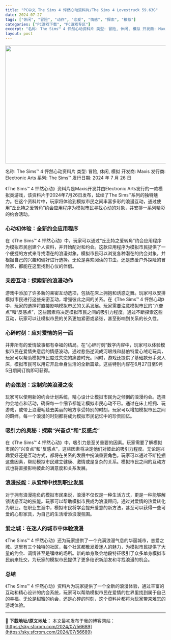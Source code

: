 ```yaml
---
title: "PC中文 The Sims 4 怦然心动资料片/The Sims 4 Lovestruck 59.63G"
date: 2024-07-27
tags: ["休闲", "冒险", "动作", "恋爱", "情感", "探索", "模拟"]
categories: ["PC游戏下载", "PC游戏专区"]
excerpt: "名称: The Sims™ 4 怦然心动资料片 类型: 冒险, 休闲, 模拟 开发商: Maxis 发行商: Electronic Arts 系列: The Sims™ 发行日期: 2024 年 7 月 26 日 《The Sims™ 4 怦然心动》资料片是Maxis开发并由Electronic A&hellip;"
layout: post
---
```


<img class="aligncenter size-full wp-image-56690" src="https://sky.sfcrom.com/wp-content/uploads/2024/07/2024072708112017.webp" alt="" width="660" height="370" />

名称: The Sims™ 4 怦然心动资料片
类型: 冒险, 休闲, 模拟
开发商: Maxis
发行商: Electronic Arts
系列: The Sims™
发行日期: 2024 年 7 月 26 日

《The Sims™ 4 怦然心动》资料片是Maxis开发并由Electronic Arts发行的一款模拟类游戏，该资料片于2024年7月26日发布，延续了The Sims™系列的独特魅力。在这个资料片中，玩家将体验到模拟市民之间丰富多彩的浪漫互动，通过使用“丘比特之爱转角”约会应用程序为模拟市民寻找心动的对象，并安排一系列精彩的约会活动。
<h3>心动初体验：全新约会应用程序</h3>
在《The Sims™ 4 怦然心动》中，玩家可以通过“丘比特之爱转角”约会应用程序为模拟市民创建个人资料，并开始配对和约会。这款应用程序为模拟市民提供了一个便捷的方式来寻找潜在的浪漫对象。模拟市民可以浏览各种潜在的约会对象，并根据自己的兴趣和偏好进行选择。无论是喜欢阅读的书虫，还是热爱户外探险的冒险家，都能在这里找到心仪的伴侣。
<h3>亲密互动：探索新的浪漫动作</h3>
游戏中添加了许多新的亲密互动选项，包括在床上拥抱和诱惑之舞。玩家可以安排模拟市民进行这些亲密互动，增强彼此之间的关系。在《The Sims™ 4 怦然心动》中，玩家的选择将直接影响模拟市民的关系发展。玩家需要注意模拟市民的“兴奋点”和“反感点”，这些因素将决定模拟市民之间的吸引力程度。通过不断探索这些互动，玩家可以让模拟市民的关系更加紧密或紧张，甚至影响到关系的长久性。
<h3>心碎时刻：应对爱情的另一面</h3>
并非所有的爱情故事都有幸福的结局。在“心碎时刻”数字内容中，玩家可以体验模拟市民在爱情失意后的情感波动。通过悲伤逆流成河眼线和赫伯特爱心绒毛玩具，玩家可以帮助模拟市民度过失恋的痛苦时光。同时，游戏还提供了基础款分手双人床，模拟市民可以用它开启单身生活的全新篇章。这些特别内容在6月27日至9月5日期间订购即可获得。
<h3>约会策划：定制完美浪漫之夜</h3>
玩家可以使用新的约会计划系统，精心设计让模拟市民为之倾倒的浪漫约会。选择约会地点和活动，确保每一个细节都能让模拟市民心动不已。通过在床上相拥、玩游戏，或带上浪漫毛毯去美丽的地方享受特别的时刻，玩家可以增加模拟市民之间的羁绊。每一个浪漫的时刻都将成为模拟市民记忆中的珍贵回忆。
<h3>吸引力的奥秘：探索“兴奋点”和“反感点”</h3>
在《The Sims™ 4 怦然心动》中，吸引力是至关重要的因素。玩家需要了解模拟市民的“兴奋点”和“反感点”，这些因素将决定他们对彼此的吸引力程度。无论是兴趣爱好还是互动方式，都将在关系的发展中扮演重要角色。玩家可以通过不断挖掘这些因素，帮助模拟市民建立健康、激情或是复杂的关系。模拟市民之间的互动方式也将直接影响彼此的满意度和关系发展。
<h3>浪漫技能：从爱情中找到职业发展</h3>
对于拥有浪漫抱负的模拟市民来说，浪漫不仅仅是一种生活方式，更是一种能够解锁诱惑互动的技能。玩家可以帮助模拟市民成为浪漫顾问，通过对爱情的热爱转化为职业。在职业生涯中，模拟市民将学会提升爱意的新方法，甚至可以获得一些可爱的心形家具，为自己的生活增添浪漫氛围。
<h3>爱之城：在迷人的城市中体验浪漫</h3>
《The Sims™ 4 怦然心动》还为玩家提供了一个充满浪漫气息的华丽城市，恋爱之城。这里有三个独特的社区，每个社区都散发着迷人的魅力，为模拟市民提供了大量的约会、调情甚至是嘿咻的场所。新的单身聚会地段特征吸引了众多单身模拟市民前来社交，为玩家的模拟市民提供了更多结识新朋友和寻找浪漫的机会。
<h3>总结</h3>
《The Sims™ 4 怦然心动》资料片为玩家提供了一个全新的浪漫体验，通过丰富的互动和精心设计的约会系统，玩家可以帮助模拟市民在爱情的世界里找到属于自己的幸福。无论是甜蜜的约会，还是心碎的时刻，这个资料片都将为玩家带来难忘的游戏体验。

---
📖 **下载地址/原文地址：** 本文最初发布于我的博客网站：[https://sky.sfcrom.com/2024/07/56689](https://sky.sfcrom.com/2024/07/56689)
